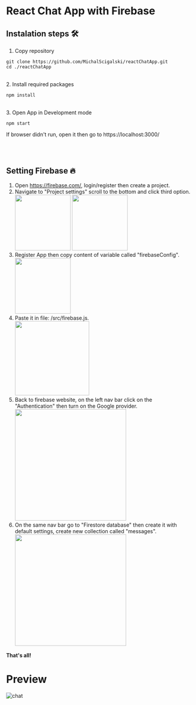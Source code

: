 # React Chat App with Firebase

## Instalation steps 🛠️

1. Copy repository
<pre><code>git clone https://github.com/MichalScigalski/reactChatApp.git
cd ./reactChatApp</code></pre>

<br>
2. Install required packages

<pre><code>npm install</code></pre>

<br>
3. Open App in Development mode

<pre><code>npm start
</code></pre>

If browser didn't run, open it then go to https://localhost:3000/

<br><br />

## Setting Firebase 🔥

1. Open https://firebase.com/, login/register then create a project. <br />
2. Navigate to "Project settings" scroll to the bottom and click third option. <br /> <img height="150" src="https://user-images.githubusercontent.com/38386731/155026498-6650d1de-8848-4615-b45c-78889aa6d0f8.png">  <img height="150" src="https://user-images.githubusercontent.com/38386731/155028449-4d28b5af-6938-4d2b-8154-417eaa2f7c2d.png"><br />
3. Register App then copy content of variable called "firebaseConfig". <br />  <img height="150" src="https://user-images.githubusercontent.com/38386731/155026464-7f22d7fa-8202-4a73-9649-5dea3d22036f.png"><br />
4. Paste it in file: /src/firebase.js. <br><img height="200" src="https://user-images.githubusercontent.com/38386731/155027579-b79adef1-26d8-4e8e-b0e6-1db18f12dc04.png"> <br />
5. Back to firebase website, on the left nav bar click on the "Authentication" then turn on the Google provider. <br /> <img height="300" src="https://user-images.githubusercontent.com/38386731/155027267-783151b5-f876-41bc-911f-52346870e2f7.png"><br />
6. On the same nav bar go to "Firestore database" then create it with default settings, create new collection called "messages". <br /> <img height="300" src="https://user-images.githubusercontent.com/38386731/155027377-7c62611e-63a9-49de-8c27-cdd4da3b06e7.png"><br />

<b> That's all!</b>

# Preview
![chat](https://user-images.githubusercontent.com/38386731/155026284-e04bcc03-6853-4186-9b8e-dc962af48c59.png)
